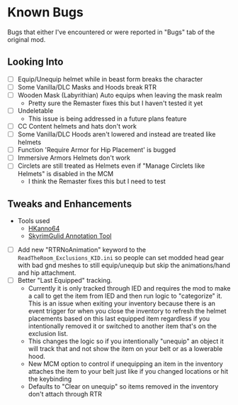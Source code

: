 # Known Bugs

Bugs that either I've encountered or were reported in "Bugs" tab of the original mod.

## Looking Into

- [ ] Equip/Unequip helmet while in beast form breaks the character
- [ ] Some Vanilla/DLC Masks and Hoods break RTR
- [ ] Wooden Mask (Labyrithian) Auto equips when leaving the mask realm
  - Pretty sure the Remaster fixes this but I haven't tested it yet
- [ ] Undeletable
  - This issue is being addressed in a future plans feature
- [ ] CC Content helmets and hats don't work
- [ ] Some Vanilla/DLC Hoods aren't lowered and instead are treated like helmets
- [ ] Function 'Require Armor for Hip Placement' is bugged
- [ ] Immersive Armors Helmets don't work
- [ ] Circlets are still treated as Helmets even if "Manage Circlets like Helmets" is disabled in the MCM
  - I think the Remaster fixes this but I need to test

## Tweaks and Enhancements

  - Tools used
    - [HKanno64](https://www.nexusmods.com/skyrimspecialedition/mods/54244)
    - [SkyrimGulid Annotation Tool](https://www.skyrim-guild.com/guides/skyrimannotationtool)

- [ ] Add new "RTRNoAnimation" keyword to the `ReadTheRoom_Exclusions_KID.ini` so people can set modded head gear with bad gnd meshes to still equip/unequip but skip the animations/hand and hip attachment.
- [ ] Better "Last Equipped" tracking. 
  - Currently it is only tracked through IED and requires the mod to make a call to get the item from IED and then run logic to "categorize" it. This is an issue when exiting your inventory because there is an event trigger for when you close the inventory to refresh the helmet placements based on this last equipped item regardless if you intentionally removed it or switched to another item that's on the exclusion list. 
  - This changes the logic so if you intentionally "unequip" an object it will track that and not show the item on your belt or as a lowerable hood. 
  - New MCM option to control if unequipping an item in the inventory attaches the item to your belt just like if you changed locations or hit the keybinding
  - Defaults to "Clear on unequip" so items removed in the inventory don't attach through RTR